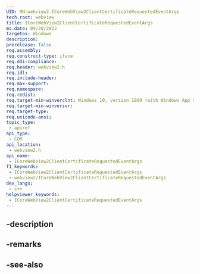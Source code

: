 ```yaml
---
UID: NN:webview2.ICoreWebView2ClientCertificateRequestedEventArgs
tech.root: webview
title: ICoreWebView2ClientCertificateRequestedEventArgs
ms.date: 09/20/2022
targetos: Windows
description: 
prerelease: false
req.assembly: 
req.construct-type: iface
req.ddi-compliance: 
req.header: webview2.h
req.idl: 
req.include-header: 
req.max-support: 
req.namespace: 
req.redist: 
req.target-min-winverclnt: Windows 10, version 1809 (with Windows App SDK 1.1 or later)
req.target-min-winversvr: 
req.target-type: 
req.unicode-ansi: 
topic_type:
 - apiref
api_type:
 - COM
api_location:
 - webview2.h
api_name:
 - ICoreWebView2ClientCertificateRequestedEventArgs
f1_keywords:
 - ICoreWebView2ClientCertificateRequestedEventArgs
 - webview2/ICoreWebView2ClientCertificateRequestedEventArgs
dev_langs:
 - c++
helpviewer_keywords:
 - ICoreWebView2ClientCertificateRequestedEventArgs
---
```


## -description

## -remarks

## -see-also


